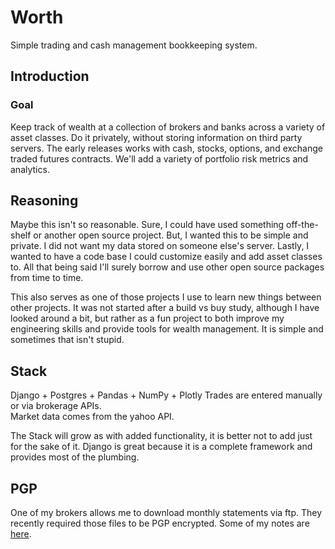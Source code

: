 # Worth
Simple trading and cash management bookkeeping system.

## Introduction

### Goal
Keep track of wealth at a collection of brokers and banks across a variety of asset classes.  Do it privately, without storing information on third party servers.  The early releases works with cash, stocks, options, and exchange traded futures contracts. We'll add a variety of portfolio risk metrics and analytics.

## Reasoning
Maybe this isn't so reasonable. Sure, I could have used something off-the-shelf or another open source project.  But, I wanted this to be simple and private.  I did not want my data stored on someone else's server.  Lastly, I wanted to have a code base I could customize easily and add asset classes to.  All that being said I'll surely borrow and use other open source packages from time to time.

This also serves as one of those projects I use to learn new things between other projects.  It was not started after a build vs buy study, although I have looked around a bit, but rather as a fun project to both improve my engineering skills and provide tools for wealth management.  It is simple and sometimes that isn't stupid.

## Stack
Django + Postgres + Pandas + NumPy + Plotly
Trades are entered manually or via brokerage APIs. \
Market data comes from the yahoo API.

The Stack will grow as with added functionality, it is better not to add just for the sake of it.  Django is great because it is a complete framework and provides most of the plumbing.

## PGP
One of my brokers allows me to download monthly statements via ftp.  They recently required those files to be PGP encrypted.  Some of my notes are [here](pgp.md).